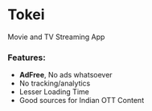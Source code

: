 # Tokei
Movie and TV Streaming App


### Features:
+ **AdFree**, No ads whatsoever
+ No tracking/analytics
+ Lesser Loading Time
+ Good sources for Indian OTT Content
